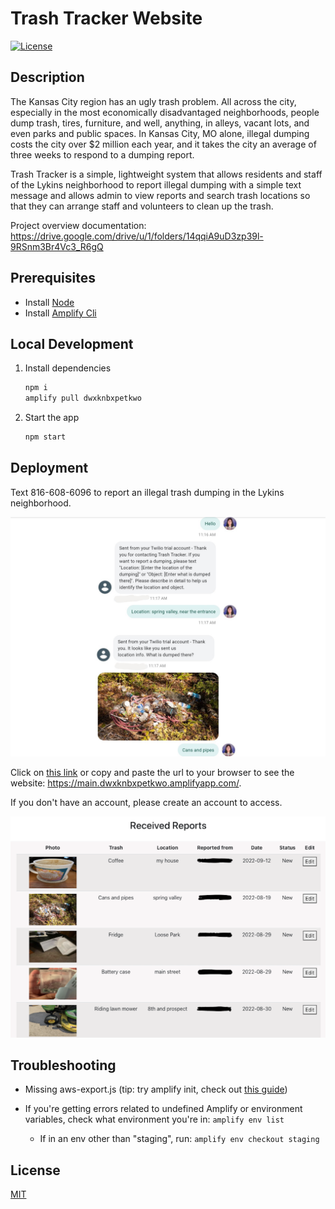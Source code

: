 # Trash Tracker Website

[![License](https://img.shields.io/badge/License-MIT-brightgreen.svg)](https://opensource.org/licenses/MIT)

## Description

The Kansas City region has an ugly trash problem. All across the city, especially in the most economically disadvantaged neighborhoods, people dump trash, tires, furniture, and well, anything, in alleys, vacant lots, and even parks and public spaces. In Kansas City, MO alone, illegal dumping costs the city over $2 million each year, and it takes the city an average of three weeks to respond to a dumping report.

Trash Tracker is a simple, lightweight system that allows residents and staff of the Lykins neighborhood to report illegal dumping with a simple text message and allows admin to view reports and search trash locations so that they can arrange staff and volunteers to clean up the trash.

Project overview documentation: https://drive.google.com/drive/u/1/folders/14qqiA9uD3zp39l-9RSnm3Br4Vc3_R6gQ

## Prerequisites

- Install [Node](https://nodejs.org/en/download/)
- Install [Amplify Cli](https://docs.amplify.aws/cli/start/install/)

## Local Development

1. Install dependencies

   ```bash
   npm i
   amplify pull dwxknbxpetkwo
   ```

2. Start the app

   ```bash
   npm start
   ```

## Deployment

Text 816-608-6096 to report an illegal trash dumping in the Lykins neighborhood.

![SMS App example](./public/example_text_communication.jpeg)

Click on [this link](https://main.dwxknbxpetkwo.amplifyapp.com/) or copy and paste the url to your browser to see the website: https://main.dwxknbxpetkwo.amplifyapp.com/.

If you don't have an account, please create an account to access.

![Web App example](./public/example_webapp.png)

## Troubleshooting

- Missing aws-export.js (tip: try amplify init, check out [this guide](https://dzone.com/articles/a-complete-guide-for-integrating-aws-amplify-to-re))

- If you're getting errors related to undefined Amplify or environment variables, check what environment you're in: `amplify env list`

  - If in an env other than "staging", run: `amplify env checkout staging`

## License

[MIT](https://opensource.org/licenses/MIT)
